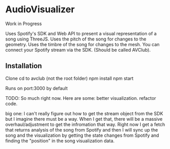 # AudioVisualizer

Work in Progress

Uses Spotify's SDK and Web API to present a visual representation of a song using ThreeJS.
Uses the pitch of the song for changes to the geometry.
Uses the timbre of the song for changes to the mesh.
You can connect your Spotify stream via the SDK. (Should be called AVClub).

## Installation
Clone cd to avclub (not the root folder)
npm install
npm start

Runs on port:3000 by default


TODO:
So much right now.
Here are some:
better visualization.
refactor code.

big one:
I can't really figure out how to get the stream object from the SDK but I imagine there must be a way. When I get that, there will be a massive overhaul/adjustment to get the infromation that way. Right now I get a fetch that returns analysis of the song from Spotify and then I will sync up the song and the visualization by getting the state changes from Spotify and finding the "position" in the song visualization data.

